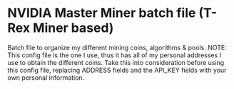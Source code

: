 # NVIDIA Master Miner batch file (T-Rex Miner based)

Batch file to organize my different mining coins, algorithms & pools.
NOTE: This config file is the one I use, thus it has all of my personal addresses I use to obtain the different coins. Take this into consideration before using this config file, replacing ADDRESS fields and the API_KEY fields with your own personal information.
